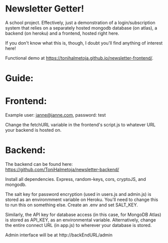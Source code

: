 # Newsletter Getter!

A school project. Effectively, just a demonstration of a login/subscription system that relies on a separately hosted mongodb database (on atlas), a backend (on heroku) and a frontend, hosted right here.

If you don't know what this is, though, I doubt you'll find anything of interest here!

Functional demo at https://tonihalmetoja.github.io/newsletter-frontend/.

# Guide:

# Frontend:

Example user: janne@janne.com, password: test

Change the fetchURL variable in the frontend's script.js to whatever URL your backend is hosted on.

# Backend:

The backend can be found here: https://github.com/ToniHalmetoja/newsletter-backend/

Install all dependencies. Express, random-keys, cors, cryptoJS, and mongodb.

The salt key for password encryption (used in users.js and admin.js) is stored as an environmment variable on Heroku. You'll need to change this to run this on something else. Create an .env and set SALT_KEY.

Similarly, the API key for database access (in this case, for MongoDB Atlas) is stored as API_KEY, as an environmental variable. Alternatively, change the entire connect URL (in app.js) to wherever your database is stored.

Admin interface will be at http://backEndURL/admin


